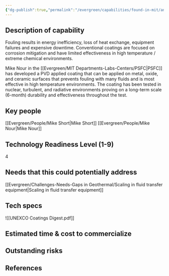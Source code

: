 ```yaml
---
{"dg-publish":true,"permalink":"/evergreen/capabilities/found-in-mit/anti-fouling/","tags":["capability","rtcnl"]}
---
```


## Description of capability
Fouling results in energy inefficiency, loss of heat exchange, equipment failures and expensive downtime. Conventional coatings are focused on corrosion mitigation and have limited effectiveness in high temperature / extreme chemical environments.

Mike Nour in the [[Evergreen/MIT Departments-Labs-Centers/PSFC\|PSFC]] has developed a PVD applied coating that can be applied on metal, oxide, and ceramic surfaces that prevents fouling with many fluids and is most effective in high temperature environments. The coating has been tested in nuclear, turbulent, and radiative environments proving on a long-term scale (6-month) durability and effectiveness throughout the test.

## Key people
[[Evergreen/People/Mike Short\|Mike Short]]
[[Evergreen/People/Mike Nour\|Mike Nour]]

## Technology Readiness Level (1-9)
4

## Needs that this could potentially address
[[Evergreen/Challenges-Needs-Gaps in Geothermal/Scaling in fluid transfer equipment\|Scaling in fluid transfer equipment]]

## Tech specs
![[UNEXCO Coatings Digest.pdf]]

## Estimated time & cost to commercialize


## Outstanding risks


## References
